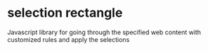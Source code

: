 # selection rectangle
Javascript library for going through the specified web content with customized rules and apply the selections
